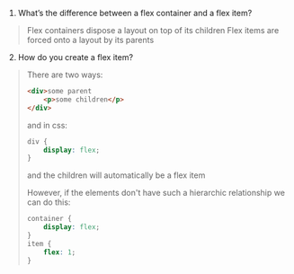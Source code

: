 1. What’s the difference between a flex container and a flex item?
> Flex containers dispose a layout on top of its children
> Flex items are forced onto a layout by its parents
2. How do you create a flex item?
> There are two ways: 
> ```html
> <div>some parent
>     <p>some children</p>
> </div>
> ```
> and in css:
> ```css
> div {
>     display: flex;
> }
> ```
> and the children will automatically be a flex item
> 
> However, if the elements don't have such a hierarchic relationship we can do this:
> ```css
> container {
>     display: flex;
> }
> item {
>     flex: 1;
> }
> ```

